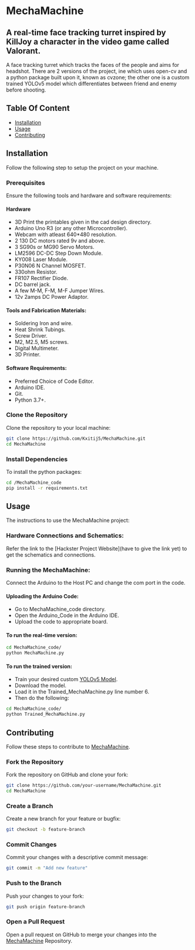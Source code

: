 # MechaMachine
## A real-time face tracking turret inspired by KillJoy a character in the video game called Valorant.

A face tracking turret which tracks the faces of the people and aims for headshot. There are 2 versions of the project, ine which uses open-cv and a python package built upon it, known as cvzone; the other one is a custom trained YOLOv5 model which differentiates between friend and enemy before shooting.


## Table Of Content
- [Installation](#installation)
- [Usage](#usage)
- [Contributing](#contributing)


## Installation
Follow the following step to setup the project on your machine.

### Prerequisites 
Ensure the following tools and hardware and software requirements:

#### Hardware
- 3D Print the printables given in the cad design directory.
- Arduino Uno R3 (or any other Microcontroller).
- Webcam with atleast 640*480 resolution.
- 2 130 DC motors rated 9v and above.
- 3 SG90s or MG90 Servo Motors. 
- LM2596 DC-DC Step Down Module.
- KY008 Laser Module.
- P30N06 N Channel MOSFET.
- 330ohm Resistor.
- FR107 Rectifier Diode.
- DC barrel jack.
- A few M-M, F-M, M-F Jumper Wires. 
- 12v 2amps DC Power Adaptor.

#### Tools and Fabrication Materials:
- Soldering Iron and wire.
- Heat Shrink Tubings.
- Screw Driver.
- M2, M2.5, M5 screws.
- Digital Multimeter.
- 3D Printer.

#### Software Requirements:
- Preferred Choice of Code Editor.
- Arduino IDE.
- Git.
- Python 3.7+.

### Clone the Repository 
Clone the repository to your local machine:
```bash
git clone https://github.com/Kxitij5/MechaMachine.git
cd MechaMachine
```
### Install Dependencies 
To install the python packages:
```bash
cd /MechaMachine_code
pip install -r requirements.txt
```

## Usage
The instructions to use the MechaMachine project:
### Hardware Connections and Schematics:
Refer the link to the [Hackster Project Website](have to give the link yet) to get the schematics and connections.

### Running the MechaMachine:
Connect the Arduino to the Host PC and change the com port in the code.
#### Uploading the Arduino Code:
- Go to MechaMachine_code directory.
- Open the Arduino_Code in the Arduino IDE.
- Upload the code to appropriate board.
#### To run the real-time version:
```bash
cd MechaMachine_code/
python MechaMachine.py
```
#### To run the trained version:
- Train your desired custom [YOLOv5 Model](https://colab.research.google.com/github/ultralytics/yolov5/blob/master/tutorial.ipynb).
- Download the model.
- Load it in the Trained_MechaMachine.py line number 6.
- Then do the following:
```bash
cd MechaMachine_code/
python Trained_MechaMachine.py
```

## Contributing
Follow these steps to contribute to [MechaMachine](https://github.com/Kxitij5/MechaMachine).

### Fork the Repository
Fork the repository on GitHub and clone your fork:
```bash
git clone https://github.com/your-username/MechaMachine.git
cd MechaMachine
```

### Create a Branch
Create a new branch for your feature or bugfix:
```bash
git checkout -b feature-branch
```

### Commit Changes 
Commit your changes with a descriptive commit message:
```bash
git commit -m "Add new feature"
```
### Push to the Branch
Push your changes to your fork:
```bash
git push origin feature-branch
```
### Open a Pull Request
Open a pull request on GitHub to merge your changes into the [MechaMachine](https://github.com/Kxitij5/MechaMachine) Repository.






































